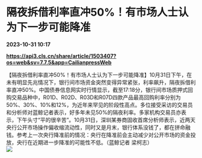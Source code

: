 # 隔夜拆借利率直冲50%！有市场人士认为下一步可能降准

**2023-10-31 10:17**

**https://api3.cls.cn/share/article/1503407?os=web&sv=7.7.5&app=CailianpressWeb**

【隔夜拆借利率直冲50%！有市场人士认为下一步可能降准】10月31日下午，在未有明显先兆情况下，银行间市场资金突然变得异常紧张，利率飙升，隔夜拆借利率直冲50%。中国债券信息网实时行情显示，截至17:18分，银行间市场质押式回购交易品种中，R01D、R02D、R03D和R07D四款产品最高回购利率分别为50%、30%、10%和12%，为近年来罕见的阶段性高点。多位接受采访的交易员和分析师对蓝鲸记者表示，好多年未见50%的隔夜利率。多家机构交易员亦表示，下午头寸“平的很辛苦”。10月31日，深圳某券商固收首席分析师表示，近两天央行公开市场操作偏收缩流动性，同时又是月末，银行体系没钱了，都在拼命融钱。参考上一次央行降准前的情况：央行在降准前会主动减少对公开市场的资金投放，央行在近期进一步降准的可能性不低。（蓝鲸记者 梁柯志）  
![](https://img.cls.cn/images/20231031/gr6tUE7677.png)